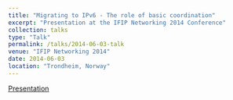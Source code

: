 ```yaml
---
title: "Migrating to IPv6 - The role of basic coordination"
excerpt: "Presentation at the IFIP Networking 2014 Conference"
collection: talks
type: "Talk"
permalink: /talks/2014-06-03-talk
venue: "IFIP Networking 2014"
date: 2014-06-03
location: "Trondheim, Norway"
---
```


[Presentation](/files/IPv6-Networking2014.pdf)   